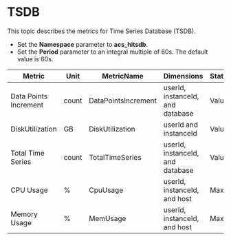 # TSDB

This topic describes the metrics for Time Series Database \(TSDB\).

-   Set the **Namespace** parameter to **acs\_hitsdb**.
-   Set the **Period** parameter to an integral multiple of 60s. The default value is 60s.

|Metric|Unit|MetricName|Dimensions|Statistics|
|------|----|----------|----------|----------|
|Data Points Increment|count|DataPointsIncrement|userId, instanceId, and database|Value|
|DiskUtilization|GB|DiskUtilization|userId and instanceId|Value|
|Total Time Series|count|TotalTimeSeries|userId, instanceId, and database|Value|
|CPU Usage|%|CpuUsage|userId, instanceId, and host|Maximum|
|Memory Usage|%|MemUsage|userId, instanceId, and host|Maximum|

